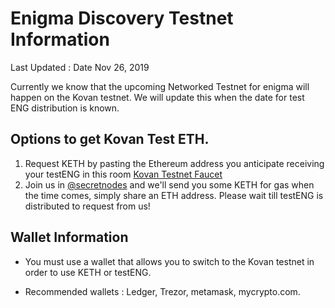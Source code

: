 # Enigma Discovery Testnet Information
Last Updated : Date Nov 26, 2019

Currently we know that the upcoming Networked Testnet for enigma will happen on the Kovan testnet. We will update this when the date for test ENG distribution is known.

## Options to get Kovan Test ETH.
1. Request KETH by pasting the Ethereum address you anticipate receiving your testENG in this room [Kovan Testnet Faucet](https://gitter.im/kovan-testnet/faucet)
2. Join us in [@secretnodes](https://t.me/secretnodes) and we'll send you some KETH for gas when the time comes, simply share an ETH address. Please wait till testENG is distributed to request from us!

## Wallet Information

* You must use a wallet that allows you to switch to the Kovan testnet in order to use KETH or testENG.

* Recommended wallets : Ledger, Trezor, metamask, mycrypto.com.
